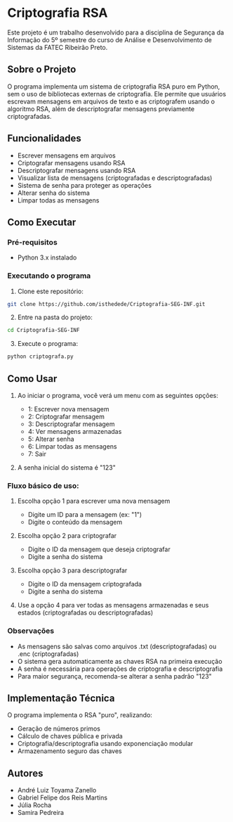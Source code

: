 # Criptografia RSA

Este projeto é um trabalho desenvolvido para a disciplina de Segurança da Informação do 5º semestre do curso de Análise e Desenvolvimento de Sistemas da FATEC Ribeirão Preto.

## Sobre o Projeto

O programa implementa um sistema de criptografia RSA puro em Python, sem o uso de bibliotecas externas de criptografia. Ele permite que usuários escrevam mensagens em arquivos de texto e as criptografem usando o algoritmo RSA, além de descriptografar mensagens previamente criptografadas.

## Funcionalidades

- Escrever mensagens em arquivos
- Criptografar mensagens usando RSA
- Descriptografar mensagens usando RSA
- Visualizar lista de mensagens (criptografadas e descriptografadas)
- Sistema de senha para proteger as operações
- Alterar senha do sistema
- Limpar todas as mensagens

## Como Executar

### Pré-requisitos
- Python 3.x instalado

### Executando o programa
1. Clone este repositório:
```bash
git clone https://github.com/isthedede/Criptografia-SEG-INF.git
```

2. Entre na pasta do projeto:
```bash
cd Criptografia-SEG-INF
```

3. Execute o programa:
```bash
python criptografa.py
```

## Como Usar

1. Ao iniciar o programa, você verá um menu com as seguintes opções:
   - 1: Escrever nova mensagem
   - 2: Criptografar mensagem
   - 3: Descriptografar mensagem
   - 4: Ver mensagens armazenadas
   - 5: Alterar senha
   - 6: Limpar todas as mensagens
   - 7: Sair

2. A senha inicial do sistema é "123"

### Fluxo básico de uso:

1. Escolha opção 1 para escrever uma nova mensagem
   - Digite um ID para a mensagem (ex: "1")
   - Digite o conteúdo da mensagem

2. Escolha opção 2 para criptografar
   - Digite o ID da mensagem que deseja criptografar
   - Digite a senha do sistema

3. Escolha opção 3 para descriptografar
   - Digite o ID da mensagem criptografada
   - Digite a senha do sistema

4. Use a opção 4 para ver todas as mensagens armazenadas e seus estados (criptografadas ou descriptografadas)

### Observações

- As mensagens são salvas como arquivos .txt (descriptografadas) ou .enc (criptografadas)
- O sistema gera automaticamente as chaves RSA na primeira execução
- A senha é necessária para operações de criptografia e descriptografia
- Para maior segurança, recomenda-se alterar a senha padrão "123"

## Implementação Técnica

O programa implementa o RSA "puro", realizando:
- Geração de números primos
- Cálculo de chaves pública e privada
- Criptografia/descriptografia usando exponenciação modular
- Armazenamento seguro das chaves

## Autores

- André Luiz Toyama Zanello
- Gabriel Felipe dos Reis Martins
- Júlia Rocha
- Samira Pedreira

